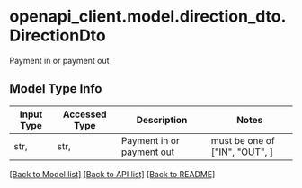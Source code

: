 # openapi_client.model.direction_dto.DirectionDto

Payment in or payment out

## Model Type Info
Input Type | Accessed Type | Description | Notes
------------ | ------------- | ------------- | -------------
str,  | str,  | Payment in or payment out | must be one of ["IN", "OUT", ] 

[[Back to Model list]](../../README.md#documentation-for-models) [[Back to API list]](../../README.md#documentation-for-api-endpoints) [[Back to README]](../../README.md)

